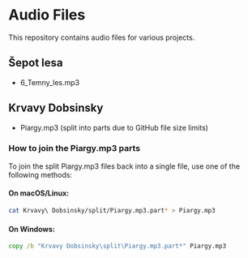 # Audio Files

This repository contains audio files for various projects.

## Šepot lesa
- 6_Temny_les.mp3

## Krvavy Dobsinsky
- Piargy.mp3 (split into parts due to GitHub file size limits)

### How to join the Piargy.mp3 parts
To join the split Piargy.mp3 files back into a single file, use one of the following methods:

#### On macOS/Linux:
```bash
cat Krvavy\ Dobsinsky/split/Piargy.mp3.part* > Piargy.mp3
```

#### On Windows:
```cmd
copy /b "Krvavy Dobsinsky\split\Piargy.mp3.part*" Piargy.mp3
```
